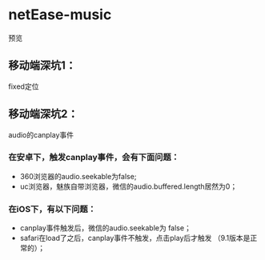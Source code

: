 # netEase-music
预览
## 移动端深坑1：
fixed定位
## 移动端深坑2：
audio的canplay事件
### 在安卓下，触发canplay事件，会有下面问题：

- 360浏览器的audio.seekable为false;
- uc浏览器，魅族自带浏览器，微信的audio.buffered.length居然为0；
### 在iOS下，有以下问题：

- canplay事件触发后，微信的audio.seekable为 false；
- safari在load了之后，canplay事件不触发，点击play后才触发 （9.1版本是正常的）；

